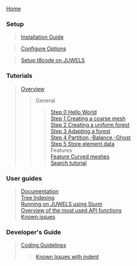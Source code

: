 [Home](https://github.com/holke/t8code/wiki)

### Setup

 > [Installation Guide](https://github.com/holke/t8code/wiki/Installation)

 > [Configure Options](https://github.com/holke/t8code/wiki/Configure-Options)

 > [Setup t8code on JUWELS](https://github.com/holke/t8code/wiki/Setting-up-t8code-on-JUWELS)

### Tutorials

 > [Overview](https://github.com/holke/t8code/wiki/Tutorial---Overview)  
 >> General  
 >>> [Step 0   Hello World](https://github.com/holke/t8code/wiki/Step-0---Hello-World)  
 >>> [Step 1   Creating a coarse mesh](https://github.com/holke/t8code/wiki/Step-1---Creating-a-coarse-mesh)  
 >>> [Step 2   Creating a uniform forest](https://github.com/holke/t8code/wiki/Step-2---Creating-a-uniform-forest)  
 >>> [Step 3   Adapting a forest](https://github.com/holke/t8code/wiki/Step-3---Adapting-a-forest)  
 >>> [Step 4   Partition,-Balance,-Ghost](https://github.com/holke/t8code/wiki/Step-4---Partition,-Balance,-Ghost)  
 >>> [Step 5   Store element data](https://github.com/holke/t8code/wiki/Step-5---Store-element-data)  
 >> Features  
 >>> [Feature   Curved meshes](https://github.com/DLR-AMR/t8code/wiki/Feature---Curved-meshes)  
 >> [Search tutorial](https://github.com/holke/t8code/wiki/Tutorial:-Search)

### User guides

 > [Documentation](https://github.com/holke/t8code/wiki/documentation)  
 > [Tree Indexing](https://github.com/holke/t8code/wiki/Tree-indexing)  
 > [Running on JUWELS using Slurm](https://github.com/holke/t8code/wiki/Setting-up-t8code-on-JUWELS-(or-other-Slurm-based-systems))  
 > [Overview of the most used API functions](https://github.com/holke/t8code/wiki/The-most-important-API-functions)  
 > [Known issues](https://github.com/holke/t8code/wiki/Known-issues)  

### Developer's Guide

 > [Coding Guidelines](https://github.com/holke/t8code/wiki/Coding-Guideline)  
 > > [Known Issues with indent](https://github.com/holke/t8code/wiki/Known-issues-with-the-indent-script)